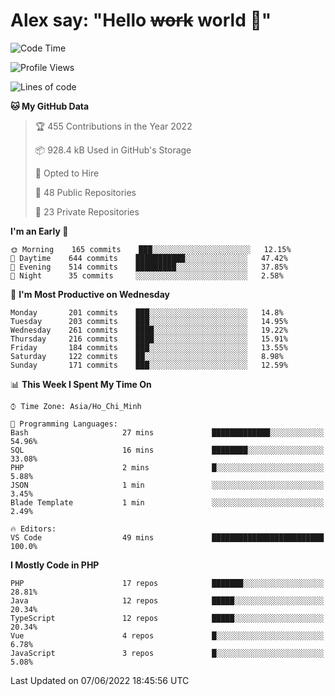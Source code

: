 # Alex say: "Hello ~~work~~ world 🐾"

<!--START_SECTION:waka-->
![Code Time](http://img.shields.io/badge/Code%20Time-0%20secs-blue)

![Profile Views](http://img.shields.io/badge/Profile%20Views-0-blue)

![Lines of code](https://img.shields.io/badge/From%20Hello%20World%20I%27ve%20Written-1%20Million%20lines%20of%20code-blue)

**🐱 My GitHub Data** 

> 🏆 455 Contributions in the Year 2022
 > 
> 📦 928.4 kB Used in GitHub's Storage 
 > 
> 💼 Opted to Hire
 > 
> 📜 48 Public Repositories 
 > 
> 🔑 23 Private Repositories  
 > 
**I'm an Early 🐤** 

```text
🌞 Morning    165 commits    ███░░░░░░░░░░░░░░░░░░░░░░   12.15% 
🌆 Daytime    644 commits    ███████████░░░░░░░░░░░░░░   47.42% 
🌃 Evening    514 commits    █████████░░░░░░░░░░░░░░░░   37.85% 
🌙 Night      35 commits     ░░░░░░░░░░░░░░░░░░░░░░░░░   2.58%

```
📅 **I'm Most Productive on Wednesday** 

```text
Monday       201 commits    ███░░░░░░░░░░░░░░░░░░░░░░   14.8% 
Tuesday      203 commits    ███░░░░░░░░░░░░░░░░░░░░░░   14.95% 
Wednesday    261 commits    ████░░░░░░░░░░░░░░░░░░░░░   19.22% 
Thursday     216 commits    ████░░░░░░░░░░░░░░░░░░░░░   15.91% 
Friday       184 commits    ███░░░░░░░░░░░░░░░░░░░░░░   13.55% 
Saturday     122 commits    ██░░░░░░░░░░░░░░░░░░░░░░░   8.98% 
Sunday       171 commits    ███░░░░░░░░░░░░░░░░░░░░░░   12.59%

```


📊 **This Week I Spent My Time On** 

```text
⌚︎ Time Zone: Asia/Ho_Chi_Minh

💬 Programming Languages: 
Bash                     27 mins             █████████████░░░░░░░░░░░░   54.96% 
SQL                      16 mins             ████████░░░░░░░░░░░░░░░░░   33.08% 
PHP                      2 mins              █░░░░░░░░░░░░░░░░░░░░░░░░   5.88% 
JSON                     1 min               ░░░░░░░░░░░░░░░░░░░░░░░░░   3.45% 
Blade Template           1 min               ░░░░░░░░░░░░░░░░░░░░░░░░░   2.49%

🔥 Editors: 
VS Code                  49 mins             █████████████████████████   100.0%

```

**I Mostly Code in PHP** 

```text
PHP                      17 repos            ███████░░░░░░░░░░░░░░░░░░   28.81% 
Java                     12 repos            █████░░░░░░░░░░░░░░░░░░░░   20.34% 
TypeScript               12 repos            █████░░░░░░░░░░░░░░░░░░░░   20.34% 
Vue                      4 repos             █░░░░░░░░░░░░░░░░░░░░░░░░   6.78% 
JavaScript               3 repos             █░░░░░░░░░░░░░░░░░░░░░░░░   5.08%

```



 Last Updated on 07/06/2022 18:45:56 UTC
<!--END_SECTION:waka-->
